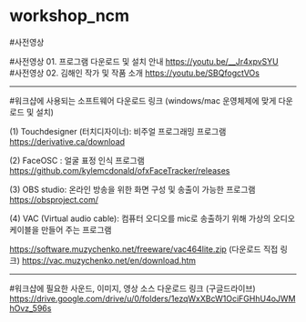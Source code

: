# workshop_ncm

#사전영상

#사전영상 01. 프로그램 다운로드 및 설치 안내 https://youtu.be/__Jr4xpvSYU       
#사전영상 02. 김해인 작가 및 작품 소개 https://youtu.be/SBQfogctVOs

---------------------------------------------------------------------------------------------------

#워크샵에 사용되는 소프트웨어 다운로드 링크 (windows/mac 운영체제에 맞게 다운로드 및 설치)

(1) Touchdesigner (터치디자이너): 비주얼 프로그래밍 프로그램
https://derivative.ca/download

(2) FaceOSC : 얼굴 표정 인식 프로그램
https://github.com/kylemcdonald/ofxFaceTracker/releases

(3) OBS studio: 온라인 방송을 위한 화면 구성 및 송출이 가능한 프로그램
https://obsproject.com/

(4) VAC (Virtual audio cable): 컴퓨터 오디오를 mic로 송출하기 위해 가상의 오디오 케이블을 만들어 주는 프로그램

https://software.muzychenko.net/freeware/vac464lite.zip (다운로드 직접 링크)
https://vac.muzychenko.net/en/download.htm

---------------------------------------------------------------------------------------------------

#워크샵에 필요한 사운드, 이미지, 영상 소스 다운로드 링크 (구글드라이브)
https://drive.google.com/drive/u/0/folders/1ezqWxXBcW1OciFGHhU4oJWMhOvz_596s
